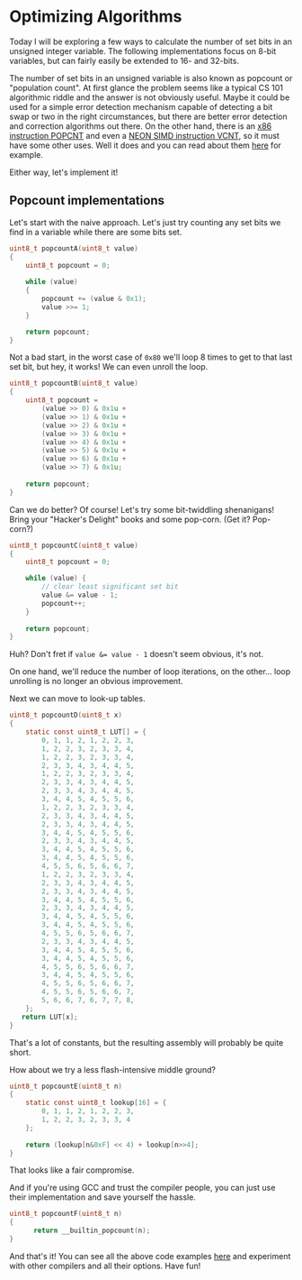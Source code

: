 Optimizing Algorithms
=====================

Today I will be exploring a few ways to calculate the number of set bits in an unsigned integer variable.
The following implementations focus on 8-bit variables, but can fairly easily be extended to 16- and 32-bits.

The number of set bits in an unsigned variable is also known as popcount or "population count".
At first glance the problem seems like a typical CS 101 algorithmic riddle and the answer is not obviously useful.
Maybe it could be used for a simple error detection mechanism capable of detecting a bit swap or two in the right circumstances, but there are better error detection and correction algorithms out there.
On the other hand, there is an [x86 instruction POPCNT](https://www.felixcloutier.com/x86/popcnt) and even a [NEON SIMD instruction VCNT](https://developer.arm.com/documentation/den0018/a/NEON-Intrinsics-Reference/Data-processing/VCNT), so it must have some other uses. Well it does and you can read about them [here](https://vaibhavsagar.com/blog/2019/09/08/popcount) for example.

Either way, let's implement it!

Popcount implementations
------------------------

Let's start with the naive approach. Let's just try counting any set bits we find in a variable while there are some bits set.

```C
uint8_t popcountA(uint8_t value)
{
    uint8_t popcount = 0;
    
    while (value)
    {
        popcount += (value & 0x1);
        value >>= 1;
    }

    return popcount;
}
```

Not a bad start, in the worst case of `0x80` we'll loop 8 times to get to that last set bit, but hey, it works! We can even unroll the loop.

```C
uint8_t popcountB(uint8_t value)
{
    uint8_t popcount = 
        (value >> 0) & 0x1u +
        (value >> 1) & 0x1u +
        (value >> 2) & 0x1u +
        (value >> 3) & 0x1u +
        (value >> 4) & 0x1u +
        (value >> 5) & 0x1u +
        (value >> 6) & 0x1u +
        (value >> 7) & 0x1u;
    
    return popcount;
}
```

Can we do better? Of course! Let's try some bit-twiddling shenanigans! Bring your "Hacker's Delight" books and some pop-corn. (Get it? Pop-corn?)

```C
uint8_t popcountC(uint8_t value)
{
    uint8_t popcount = 0;

    while (value) {
        // clear least significant set bit 
        value &= value - 1;
        popcount++;
    }
    
    return popcount;
}
```

Huh? Don't fret if `value &= value - 1` doesn't seem obvious, it's not. 

On one hand, we'll reduce the number of loop iterations, on the other... loop unrolling is no longer an obvious improvement.

Next we can move to look-up tables.

```C
uint8_t popcountD(uint8_t x)
{
    static const uint8_t LUT[] = {
        0, 1, 1, 2, 1, 2, 2, 3, 
        1, 2, 2, 3, 2, 3, 3, 4, 
        1, 2, 2, 3, 2, 3, 3, 4, 
        2, 3, 3, 4, 3, 4, 4, 5, 
        1, 2, 2, 3, 2, 3, 3, 4, 
        2, 3, 3, 4, 3, 4, 4, 5, 
        2, 3, 3, 4, 3, 4, 4, 5, 
        3, 4, 4, 5, 4, 5, 5, 6, 
        1, 2, 2, 3, 2, 3, 3, 4, 
        2, 3, 3, 4, 3, 4, 4, 5, 
        2, 3, 3, 4, 3, 4, 4, 5, 
        3, 4, 4, 5, 4, 5, 5, 6, 
        2, 3, 3, 4, 3, 4, 4, 5, 
        3, 4, 4, 5, 4, 5, 5, 6, 
        3, 4, 4, 5, 4, 5, 5, 6, 
        4, 5, 5, 6, 5, 6, 6, 7, 
        1, 2, 2, 3, 2, 3, 3, 4, 
        2, 3, 3, 4, 3, 4, 4, 5, 
        2, 3, 3, 4, 3, 4, 4, 5, 
        3, 4, 4, 5, 4, 5, 5, 6, 
        2, 3, 3, 4, 3, 4, 4, 5, 
        3, 4, 4, 5, 4, 5, 5, 6, 
        3, 4, 4, 5, 4, 5, 5, 6, 
        4, 5, 5, 6, 5, 6, 6, 7, 
        2, 3, 3, 4, 3, 4, 4, 5, 
        3, 4, 4, 5, 4, 5, 5, 6, 
        3, 4, 4, 5, 4, 5, 5, 6, 
        4, 5, 5, 6, 5, 6, 6, 7, 
        3, 4, 4, 5, 4, 5, 5, 6, 
        4, 5, 5, 6, 5, 6, 6, 7, 
        4, 5, 5, 6, 5, 6, 6, 7, 
        5, 6, 6, 7, 6, 7, 7, 8, 
    };
   return LUT[x];
}
```

That's a lot of constants, but the resulting assembly will probably be quite short.

How about we try a less flash-intensive middle ground?

```C
uint8_t popcountE(uint8_t n)
{
    static const uint8_t lookup[16] = {
        0, 1, 1, 2, 1, 2, 2, 3,
        1, 2, 2, 3, 2, 3, 3, 4 
    };
   
    return (lookup[n&0xF] << 4) + lookup[n>>4];
}
```

That looks like a fair compromise.

And if you're using GCC and trust the compiler people, you can just use their implementation and save yourself the hassle.

```C
uint8_t popcountF(uint8_t n)
{
      return __builtin_popcount(n);
}
```

And that's it! You can see all the above code examples [here](https://godbolt.org/z/ooez9ffhr) and experiment with other compilers and all their options. Have fun!
